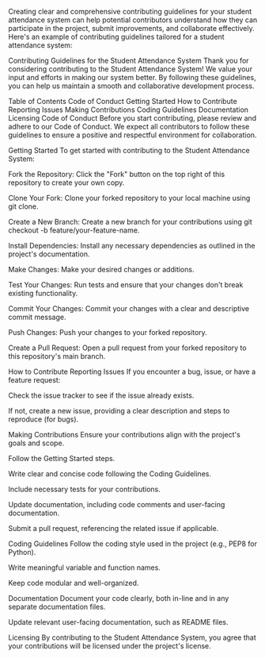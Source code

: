 Creating clear and comprehensive contributing guidelines for your student attendance system can help potential contributors understand how they can participate in the project, submit improvements, and collaborate effectively. Here's an example of contributing guidelines tailored for a student attendance system:

Contributing Guidelines for the Student Attendance System
Thank you for considering contributing to the Student Attendance System! We value your input and efforts in making our system better. By following these guidelines, you can help us maintain a smooth and collaborative development process.

Table of Contents
Code of Conduct
Getting Started
How to Contribute
Reporting Issues
Making Contributions
Coding Guidelines
Documentation
Licensing
Code of Conduct
Before you start contributing, please review and adhere to our Code of Conduct. We expect all contributors to follow these guidelines to ensure a positive and respectful environment for collaboration.

Getting Started
To get started with contributing to the Student Attendance System:

Fork the Repository: Click the "Fork" button on the top right of this repository to create your own copy.

Clone Your Fork: Clone your forked repository to your local machine using git clone.

Create a New Branch: Create a new branch for your contributions using git checkout -b feature/your-feature-name.

Install Dependencies: Install any necessary dependencies as outlined in the project's documentation.

Make Changes: Make your desired changes or additions.

Test Your Changes: Run tests and ensure that your changes don't break existing functionality.

Commit Your Changes: Commit your changes with a clear and descriptive commit message.

Push Changes: Push your changes to your forked repository.

Create a Pull Request: Open a pull request from your forked repository to this repository's main branch.

How to Contribute
Reporting Issues
If you encounter a bug, issue, or have a feature request:

Check the issue tracker to see if the issue already exists.

If not, create a new issue, providing a clear description and steps to reproduce (for bugs).

Making Contributions
Ensure your contributions align with the project's goals and scope.

Follow the Getting Started steps.

Write clear and concise code following the Coding Guidelines.

Include necessary tests for your contributions.

Update documentation, including code comments and user-facing documentation.

Submit a pull request, referencing the related issue if applicable.

Coding Guidelines
Follow the coding style used in the project (e.g., PEP8 for Python).

Write meaningful variable and function names.

Keep code modular and well-organized.

Documentation
Document your code clearly, both in-line and in any separate documentation files.

Update relevant user-facing documentation, such as README files.

Licensing
By contributing to the Student Attendance System, you agree that your contributions will be licensed under the project's license.
